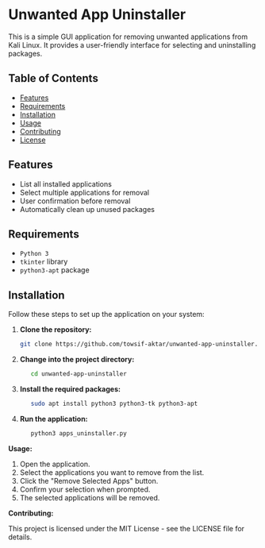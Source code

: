 # Unwanted App Uninstaller

This is a simple GUI application for removing unwanted applications from Kali Linux. It provides a user-friendly interface for selecting and uninstalling packages.

## Table of Contents

- [Features](#features)
- [Requirements](#requirements)
- [Installation](#installation)
- [Usage](#usage)
- [Contributing](#contributing)
- [License](#license)

## Features

- List all installed applications
- Select multiple applications for removal
- User confirmation before removal
- Automatically clean up unused packages

## Requirements

- `Python 3`
- `tkinter` library
- `python3-apt` package

## Installation

Follow these steps to set up the application on your system:

1. **Clone the repository:**

   ```bash
   git clone https://github.com/towsif-aktar/unwanted-app-uninstaller.git


2. **Change into the project directory:**

   ```bash
      cd unwanted-app-uninstaller

3. **Install the required packages:**
   ```bash
      sudo apt install python3 python3-tk python3-apt

4. **Run the application:**
   ```bash
      python3 apps_uninstaller.py


**Usage:**

1. Open the application.
2. Select the applications you want to remove from the list.
3. Click the "Remove Selected Apps" button.
4. Confirm your selection when prompted.
5. The selected applications will be removed.


**Contributing:**

This project is licensed under the MIT License - see the LICENSE file for details.



